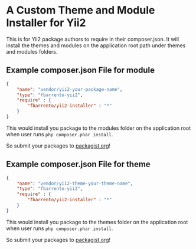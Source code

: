# A Custom Theme and Module Installer for Yii2
This is for Yii2 package authors to require in their composer.json. It will install the themes and modules
on the application root path under themes and modules folders.

## Example composer.json File for module

```json
{
    "name": "vendor/yii2-your-package-name",
    "type": "fbarrento-yii2",
    "require" : {
        "fbarrento/yii2-installer" : "*"
    }
}
```

This would install you package to the modules folder on the application root when user runs
`php composer.phar install`.

So submit your packages to [packagist.org](http://packagist.org)!

## Example composer.json File for theme

```json
{
    "name": "vendor/yii2-theme-your-theme-name",
    "type": "fbarrento-yii2",
    "require" : {
        "fbarrento/yii2-installer" : "*"
    }
}
```

This would install you package to the themes folder on the application root when user runs
`php composer.phar install`.

So submit your packages to [packagist.org](http://packagist.org)!

